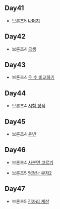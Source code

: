 ## Day41

* 브론즈5 [나머지](https://www.acmicpc.net/problem/10430)

## Day42

* 브론즈4 [곱셈](https://www.acmicpc.net/problem/2588)

## Day43

* 브론즈4 [두 수 비교하기](https://www.acmicpc.net/problem/1330)

## Day44

* 브론즈4 [시험 성적](https://www.acmicpc.net/problem/9498)

## Day45

* 브론즈4 [윤년](https://www.acmicpc.net/problem/2753)

## Day46

* 브론즈4 [사분면 고르기](https://www.acmicpc.net/problem/14681)

* 브론즈5 [엄청난 부자2](https://www.acmicpc.net/problem/1271)

## Day47

* 브론즈5 [긴자리 계산](https://www.acmicpc.net/problem/2338)




